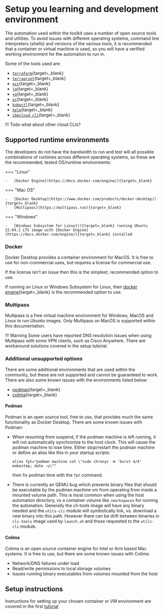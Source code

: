# Setup you learning and development environment

The automation used within the toolkit uses a number of open source tools and utilities.  To avoid issues with different operating systems, command line interpreters (shells) and versions of the various tools, it is recommended that a container or virtual machine is used, so you will have a verified working environment for the automation to run in.

Some of the tools used are:

-   [`terraform`](https://www.terraform.io){target=_blank}
-   [`terragrunt`](https://terragrunt.gruntwork.io){target=_blank}
-   [`git`](https://git-scm.com){target=_blank}
-   [`jq`](https://stedolan.github.io/jq/){target=_blank}
-   [`yq`](https://mikefarah.gitbook.io/yq/){target=_blank}
-   [`oc`](https://docs.openshift.com/container-platform/latest/cli_reference/openshift_cli/getting-started-cli.html){target=_blank}
-   [`kubectl`](https://kubernetes.io/docs/tasks/tools/#kubectl){target=_blank}
-   [`helm`](https://helm.sh){target=_blank}
-   [`ibmcloud cli`](https://www.ibm.com/cloud/cli){target=_blank}

!!! Todo
    what about other cloud CLIs?

## Supported runtime environments

The developers do not have the bandwidth to run and test will all possible combinations of runtimes across different operating systems, so these are the recommended, tested OS/runtime environments:

=== "Linux"

    -   [Docker Engine](https://docs.docker.com/engine/){target=_blank}

=== "Mac OS"

    -   [Docker Desktop](https://www.docker.com/products/docker-desktop/){target=_blank}
    -   [Multipass](https://multipass.run){target=_blank}

=== "Windows"

    -   [Windows Subsystem for Linux](){target=_blank} running Ubuntu 22.04.1 LTS image with [Docker Engine](https://docs.docker.com/engine/){target=_blank} installed

### Docker

Docker Desktop provides a container environment for MacOS.  It is free to use for non-commercial uses, but requires a license for commercial use.

If the license isn't an issue then this is the simplest, recommended option to use.

If running on Linux or Windows Subsystem for Linux, then [docker engine](https://docs.docker.com/engine/){target=_blank} is the recommended option to use.

### Multipass

Multipass is a free virtual machine environment for Windows, MacOS and Linux to run Ubuntu images.  Only Multipass on MacOS is supported within this documentation.

!!! Warning
    Some users have reported DNS resolution issues when using Multipass with some VPN clients, such as Cisco Anywhere.  There are workaround solutions covered in the setup tutorial.

### Additional unsupported options

There are some additional environments that are used within the community, but these are not supported and cannot be guaranteed to work.  There are also some known issues with the environments listed below:

-   [podman](https://podman.io){target=_blank}
-   [colima](https://github.com/abiosoft/colima){target=_blank}

#### Podman

Podman is an open source tool, free to use, that provides much the same functionality as Docker Desktop.  There are some known issues with Podman:

-   When resuming from suspend, if the podman machine is left running, it will not automatically synchronize to the host clock. This will cause the podman machine to lose time. Either stop/restart the podman machine or define an alias like this in your startup scripts:

    ```shell
    alias fpt="podman machine ssh \"sudo chronyc -m 'burst 4/4' makestep; date -u\""
    ```

    then fix podman time with the `fpt` command.

-   There is currently an QEMU bug which prevents binary files that should be executable by the podman machine vm from operating from inside a mounted volume path. This is most common when using the host automation directory, vs a container volume like `/workspaces` for running the automation. Generally the cli-tools image will have any binary needed and the `utils-cli` module will symbolically link, vs. download a new binary into this path. However there can be drift between binaries in `cli-tools` image used by `launch.sh` and those requested to the `utils-cli` module.

#### Colima

Colima is an open source container engine for Intel or Arm based Mac systems.  It is free to use, but there are some known issues with Colima:

-   Network/DNS failures under load
-   Read/write permissions to local storage volumes
-   Issues running binary executables from volumes mounted from the host

## Setup instructions

Instructions for setting up your chosen container or VM environment are covered in the first [tutorial](../tutorials/1-setup.md)
